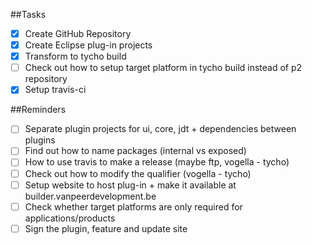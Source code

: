##Tasks

- [x] Create GitHub Repository
- [x] Create Eclipse plug-in projects
- [x] Transform to tycho build
- [ ] Check out how to setup target platform in tycho build instead of p2 repository
- [x] Setup travis-ci

##Reminders

- [ ] Separate plugin projects for ui, core, jdt + dependencies between plugins
- [ ] Find out how to name packages (internal vs exposed)
- [ ] How to use travis to make a release (maybe ftp, vogella - tycho)
- [ ] Check out how to modify the qualifier (vogella - tycho)
- [ ] Setup website to host plug-in + make it available at builder.vanpeerdevelopment.be
- [ ] Check whether target platforms are only required for applications/products
- [ ] Sign the plugin, feature and update site